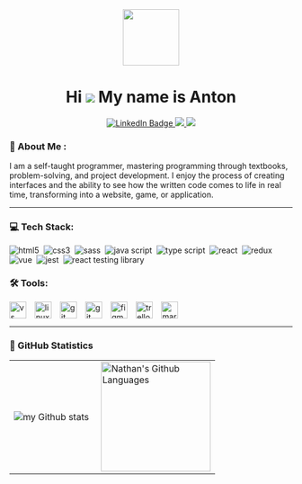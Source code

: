 <div id="header" align="center">
  <img src="https://media.giphy.com/media/M9gbBd9nbDrOTu1Mqx/giphy.gif" width="100"/>
</div>

# <div align="center">Hi ![](https://user-images.githubusercontent.com/18350557/176309783-0785949b-9127-417c-8b55-ab5a4333674e.gif) My name is Anton</div>

<div align="center">
  <a href="https://www.linkedin.com/in/anton-nefedov-2ab035273/">
    <img src="https://img.shields.io/badge/LinkedIn-blue?style=for-the-badge&logo=linkedin&logoColor=white" alt="LinkedIn Badge"/>
  </a>
  <a href="https://www.codewars.com/users/Nathan_Bailie">
    <img src="https://img.shields.io/badge/Codewars-B1361E?style=for-the-badge&logo=Codewars&logoColor=white"/>
  </a>
  <a href="https://leetcode.com/u/Nathan-Bailie/">
    <img src="https://img.shields.io/badge/-LeetCode-FFA116?style=for-the-badge&logo=LeetCode&logoColor=black"/>
  </a>
</div>

### 💬 About Me :

<p align="left">
I am a self-taught programmer, mastering programming through textbooks, problem-solving, and project development. I enjoy the process of creating interfaces and the ability to see how the written code comes to life in real time, transforming into a website, game, or application.
</p>

---

### 💻 Tech Stack:

<img alt="html5" src="https://img.shields.io/badge/HTML-E34F26?style=for-the-badge&logo=html5&logoColor=white" />&nbsp;
<img alt="css3" src="https://img.shields.io/badge/CSS-1572B6?&style=for-the-badge&logo=css3&logoColor=white" />&nbsp;
<img alt="sass" src="https://img.shields.io/badge/Sass-CC6699?style=for-the-badge&logo=sass&logoColor=white" />&nbsp;
<img alt="java script" src="https://img.shields.io/badge/JavaScript-F7DF1E?style=for-the-badge&logo=javascript&logoColor=black" />&nbsp;
<img alt="type script" src="https://img.shields.io/badge/TypeScript-007ACC?style=for-the-badge&logo=typescript&logoColor=white" />&nbsp;
<img alt="react" src="https://img.shields.io/badge/React-20232A?style=for-the-badge&logo=react&logoColor=61DAFB" />&nbsp;
<img alt="redux" src="https://img.shields.io/badge/Redux-593D88?style=for-the-badge&logo=redux&logoColor=white" />&nbsp;
<img alt="vue" src="https://img.shields.io/badge/Vue.js-35495E?style=for-the-badge&logo=vue.js&logoColor=4FC08D" />&nbsp;
<img alt="jest" src="https://img.shields.io/badge/Jest-323330?style=for-the-badge&logo=Jest&logoColor=white" />&nbsp;
<img alt="react testing library" src="https://img.shields.io/badge/testing%20library-323330?style=for-the-badge&logo=testing-library&logoColor=red" />&nbsp;

### 🛠 Tools:

<div style="display: flex; gap: 15px; flex-wrap: wrap;">
<img alt="vs code" src="https://custom-icon-badges.demolab.com/badge/Visual%20Studio%20Code-0078d7.svg?logo=vsc&logoColor=white" style="height: 30px;" />
<img alt="linux mint" src="https://img.shields.io/badge/Linux%20Mint-87CF3E?logo=linuxmint&logoColor=fff" style="height: 30px;" />
<img alt="git" src="https://img.shields.io/badge/Git-F05032?logo=git&logoColor=fff" style="height: 30px;" />
<img alt="git hub" src="https://img.shields.io/badge/GitHub-%23121011.svg?logo=github&logoColor=white" style="height: 30px;" />
<img alt="figma" src="https://img.shields.io/badge/Figma-F24E1E?logo=figma&logoColor=white" style="height: 30px;" />
<img alt="trello" src="https://img.shields.io/badge/Trello-0052CC?logo=trello&logoColor=fff" style="height: 30px;" />
<img alt="markdown" src="https://img.shields.io/badge/Markdown-%23000000.svg?logo=markdown&logoColor=white" style="height: 30px;" />
</div>

---

### 🔬 GitHub Statistics

<table>
  <tr>
    <td>
      <img align="left" src="https://github-readme-streak-stats.herokuapp.com/?user=NathanBailie&theme=algolia" alt="my Github stats" />
    </td>
    <td>
      <img height="195px" align="right" alt="Nathan's Github Languages" src="https://github-readme-stats-eight-theta.vercel.app/api/top-langs/?username=NathanBailie&theme=algolia&layout=compact" />
    </td>
  </tr>
</table>
